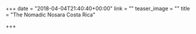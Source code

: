 +++
date = "2018-04-04T21:40:40+00:00"
link = ""
teaser_image = ""
title = "The Nomadic Nosara Costa Rica"

+++
